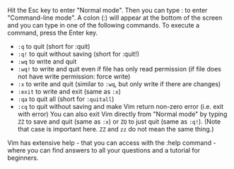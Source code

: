 Hit the Esc key to enter "Normal mode". Then you can type : to enter "Command-line mode". A colon (:) will appear at the bottom of the screen and you can type in one of the following commands. To execute a command, press the Enter key.

- `:q` to quit (short for :quit)
- `:q!` to quit without saving (short for :quit!)
- `:wq` to write and quit
- `:wq!` to write and quit even if file has only read permission (if file does not have write permission: force write)
- `:x` to write and quit (similar to `:wq`, but only write if there are changes)
- `:exit` to write and exit (same as `:x`)
- `:qa` to quit all (short for `:quitall`)
- `:cq` to quit without saving and make Vim return non-zero error (i.e. exit with error)
You can also exit Vim directly from "Normal mode" by typing `ZZ` to save and quit (same as `:x`) or `ZQ` to just quit (same as `:q!`). (Note that case is important here. `ZZ` and `zz` do not mean the same thing.)

Vim has extensive help - that you can access with the :help command - where you can find answers to all your questions and a tutorial for beginners.